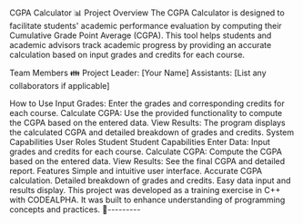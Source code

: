 CGPA Calculator 📊
Project Overview
The CGPA Calculator is designed to facilitate students' academic performance evaluation by computing their Cumulative Grade Point Average (CGPA). This tool helps students and academic advisors track academic progress by providing an accurate calculation based on input grades and credits for each course.

Team Members 👪
Project Leader: [Your Name]
Assistants: [List any collaborators if applicable]

How to Use
Input Grades: Enter the grades and corresponding credits for each course.
Calculate CGPA: Use the provided functionality to compute the CGPA based on the entered data.
View Results: The program displays the calculated CGPA and detailed breakdown of grades and credits.
System Capabilities
User Roles
Student
Student Capabilities
Enter Data: Input grades and credits for each course.
Calculate CGPA: Compute the CGPA based on the entered data.
View Results: See the final CGPA and detailed report.
Features
Simple and intuitive user interface.
Accurate CGPA calculation.
Detailed breakdown of grades and credits.
Easy data input and results display.
This project was developed as a training exercise in C++ with CODEALPHA. It was built to enhance understanding of programming concepts and practices. 💖---------
         
